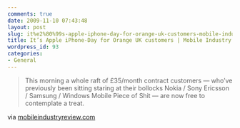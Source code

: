 ```yaml
---
comments: true
date: 2009-11-10 07:43:48
layout: post
slug: it%e2%80%99s-apple-iphone-day-for-orange-uk-customers-mobile-industry-review
title: It’s Apple iPhone-Day for Orange UK customers | Mobile Industry Review
wordpress_id: 93
categories:
- General
---
```



    


      

> This morning a whole raft of £35/month contract customers — who’ve previously been sitting staring at their bollocks Nokia / Sony Ericsson / Samsung / Windows Mobile Piece of Shit — are now free to contemplate a treat.





via [mobileindustryreview.com](http://www.mobileindustryreview.com/2009/11/its_apple_iphone-day_for_orange_uk_customers.html)


    


  

